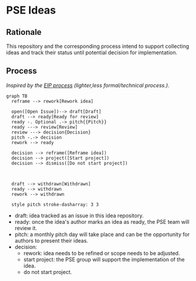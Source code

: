 # PSE Ideas
## Rationale
This repository and the corresponding process intend to support collecting ideas and track their status
until potential decision for implementation.

## Process
_Inspired by the [EIP process](https://eips.ethereum.org/EIPS/eip-1) (lighter,less formal/technical process.)_. 

```mermaid
graph TB
  reframe --> rework[Rework idea]

  open([Open Issue])--> draft[Draft]
  draft --> ready[Ready for review]
  ready -. Optional .-> pitch{{Pitch}}
  ready ---> review[Review]
  review ---> decision{Decision}
  pitch -.-> decision
  rework --> ready

  decision --> reframe([Reframe idea])
  decision --> project([Start project])
  decision --> dismiss([Do not start project])


  
  draft --> withdrawn[Withdrawn]
  ready --> withdrawn
  rework --> withdrawn
  
  style pitch stroke-dasharray: 3 3
```

- draft: idea tracked as an issue in this idea repository.
- ready: once the idea's author marks an idea as ready, the PSE team will review it.
- pitch: a monthly pitch day will take place and can be the opportunity for authors to present their ideas.
- decision:
  - rework: idea needs to be refined or scope needs to be adjusted.
  - start project: the PSE group will support the implementation of the idea.
  - do not start project.
